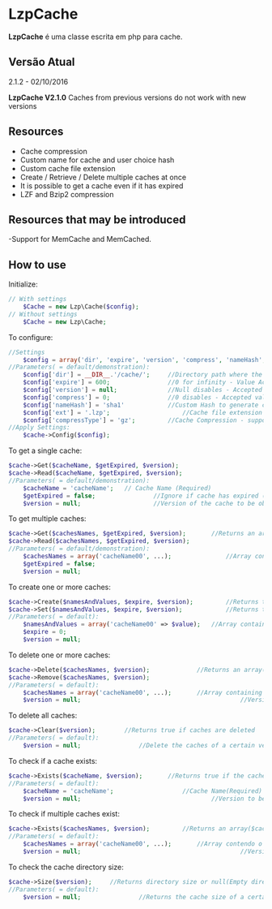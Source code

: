 # LzpCache
**LzpCache** é uma classe escrita em php para cache.

## Versão Atual
2.1.2 - 02/10/2016

**LzpCache V2.1.0** Caches from previous versions do not work with new versions

## Resources
- Cache compression
- Custom name for cache and user choice hash
- Custom cache file extension
- Create / Retrieve / Delete multiple caches at once
- It is possible to get a cache even if it has expired
- LZF and Bzip2 compression


## Resources that may be introduced
-Support for MemCache and MemCached.


## How to use
Initialize:
```php
// With settings
	$Cache = new Lzp\Cache($config);
// Without settings
	$Cache = new Lzp\Cache;
```

To configure:
```php
//Settings
	$config = array('dir', 'expire', 'version', 'compress', 'nameHash', 'ext', 'useLZF', 'useBZ');
//Parameters( = default/demonstration):
	$config['dir'] = __DIR__.'/cache/'; 	//Directory path where the cache will be stored
	$config['expire'] = 600; 				//0 for infinity - Value Accepted int (Optional)
	$config['version'] = null; 				//Null disables - Accepted values: float, string and int (Optional)
	$config['compress'] = 0;				//0 disables - Accepted values: int from 0 to 9 (Optional)
	$config['nameHash'] = 'sha1'			//Custom Hash to generate cache name (Optional)
	$config['ext'] = '.lzp'; 					//Cache file extension (Optional)
	$config['compressType'] = 'gz'; 		//Cache Compression - supported: gz, lzf, and bz (Optional)
//Apply Settings:
	$cache->Config($config);
```

To get a single cache:
```php
$cache->Get($cacheName, $getExpired, $version);
$cache->Read($cacheName, $getExpired, $version);
//Parameters( = default/demonstration):
	$cacheName = 'cacheName'; 	// Cache Name (Required)
	$getExpired = false;				//Ignore if cache has expired (Optional)
	$version = null;					//Version of the cache to be obtained - Accepted values: float, string and int (Optional)
```

To get multiple caches:
```php
$cache->Get($cachesNames, $getExpired, $version);		//Returns an array($cacheName=>$value)
$cache->Read($cachesNames, $getExpired, $version);
//Parameters( = default/demonstration):
	$cachesNames = array('cacheName00', ...);				//Array containing the Name of each cache (Required)
	$getExpired = false;												//Ignore if cache has already expired (opcional)
	$version = null;													//Version of the cache to be obtained - Accepted values: float, string and int (Optional)
```

To create one or more caches:
```php
$cache->Create($namesAndValues, $expire, $version); 		//Returns true on success
$cache->Set($namesAndValues, $expire, $version); 			//Returns true on success
//Parameters( = default):
	$namesAndValues = array('cacheName00' => $value); 	//Array containing the Names and values of the caches to create (Required)
	$expire = 0;															//Cache time / 0 for infinity - Accepted value int (opcional)
	$version = null;														//Version of the cache to be created - Accepted values: float, string and int (Optional)
```

To delete one or more caches:
```php
$cache->Delete($cachesNames, $version); 			//Returns an array($cacheName=>$itWasDeleted), $itWasDeleted = true, false(fail) or null(Cache does not exist)
$cache->Remove($cachesNames, $version);
//Parameters( = default):
	$cachesNames = array('cacheName00', ...); 		//Array containing the Name of each cache (Required)
	$version = null; 											//Version of the cache to be deleted - Accepted values: float, string and int (Optional)
```

To delete all caches:
```php
$cache->Clear($version);		//Returns true if caches are deleted
//Parameters( = default):
	$version = null;				//Delete the caches of a certain version - Accepted values: float, string and int(Optional)
```

To check if a cache exists:
```php
$cache->Exists($cacheName, $version);		//Returns true if the cache exists
//Parameters( = default):
	$cacheName = 'cacheName';					//Cache Name(Required)
	$version = null;									//Version to be checked - Accepted values: float, string and int (Opcional)
```

To check if multiple caches exist:
```php
$cache->Exists($cachesNames, $version);			//Returns an array($cacheName=>$exists)
//Parameters( = default):
	$cachesNames = array('cacheName00', ...); 		//Array contendo o Nome de cada cache (Required)
	$version = null;											//Version to be checked - Accepted values: float, string and int (Opcional)
```

To check the cache directory size:
```php
$cache->Size($version);		//Returns directory size or null(Empty directory)
//Parameters( = default):
	$version = null;				//Returns the cache size of a certain version - Accepted values: float, string and int (Opcional)
```